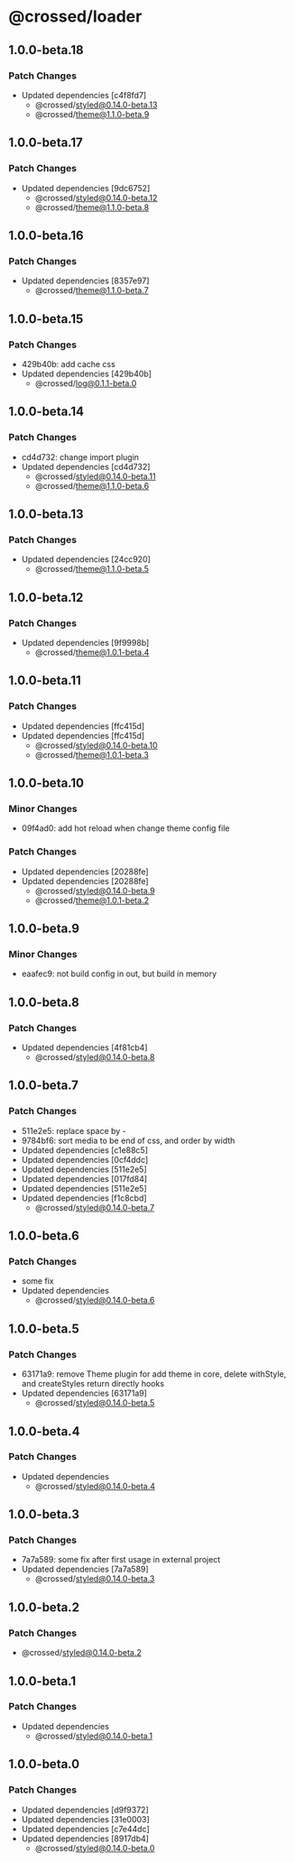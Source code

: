 # @crossed/loader

## 1.0.0-beta.18

### Patch Changes

- Updated dependencies [c4f8fd7]
  - @crossed/styled@0.14.0-beta.13
  - @crossed/theme@1.1.0-beta.9

## 1.0.0-beta.17

### Patch Changes

- Updated dependencies [9dc6752]
  - @crossed/styled@0.14.0-beta.12
  - @crossed/theme@1.1.0-beta.8

## 1.0.0-beta.16

### Patch Changes

- Updated dependencies [8357e97]
  - @crossed/theme@1.1.0-beta.7

## 1.0.0-beta.15

### Patch Changes

- 429b40b: add cache css
- Updated dependencies [429b40b]
  - @crossed/log@0.1.1-beta.0

## 1.0.0-beta.14

### Patch Changes

- cd4d732: change import plugin
- Updated dependencies [cd4d732]
  - @crossed/styled@0.14.0-beta.11
  - @crossed/theme@1.1.0-beta.6

## 1.0.0-beta.13

### Patch Changes

- Updated dependencies [24cc920]
  - @crossed/theme@1.1.0-beta.5

## 1.0.0-beta.12

### Patch Changes

- Updated dependencies [9f9998b]
  - @crossed/theme@1.0.1-beta.4

## 1.0.0-beta.11

### Patch Changes

- Updated dependencies [ffc415d]
- Updated dependencies [ffc415d]
  - @crossed/styled@0.14.0-beta.10
  - @crossed/theme@1.0.1-beta.3

## 1.0.0-beta.10

### Minor Changes

- 09f4ad0: add hot reload when change theme config file

### Patch Changes

- Updated dependencies [20288fe]
- Updated dependencies [20288fe]
  - @crossed/styled@0.14.0-beta.9
  - @crossed/theme@1.0.1-beta.2

## 1.0.0-beta.9

### Minor Changes

- eaafec9: not build config in out, but build in memory

## 1.0.0-beta.8

### Patch Changes

- Updated dependencies [4f81cb4]
  - @crossed/styled@0.14.0-beta.8

## 1.0.0-beta.7

### Patch Changes

- 511e2e5: replace space by -
- 9784bf6: sort media to be end of css, and order by width
- Updated dependencies [c1e88c5]
- Updated dependencies [0cf4ddc]
- Updated dependencies [511e2e5]
- Updated dependencies [017fd84]
- Updated dependencies [511e2e5]
- Updated dependencies [f1c8cbd]
  - @crossed/styled@0.14.0-beta.7

## 1.0.0-beta.6

### Patch Changes

- some fix
- Updated dependencies
  - @crossed/styled@0.14.0-beta.6

## 1.0.0-beta.5

### Patch Changes

- 63171a9: remove Theme plugin for add theme in core, delete withStyle, and createStyles return directly hooks
- Updated dependencies [63171a9]
  - @crossed/styled@0.14.0-beta.5

## 1.0.0-beta.4

### Patch Changes

- Updated dependencies
  - @crossed/styled@0.14.0-beta.4

## 1.0.0-beta.3

### Patch Changes

- 7a7a589: some fix after first usage in external project
- Updated dependencies [7a7a589]
  - @crossed/styled@0.14.0-beta.3

## 1.0.0-beta.2

### Patch Changes

- @crossed/styled@0.14.0-beta.2

## 1.0.0-beta.1

### Patch Changes

- Updated dependencies
  - @crossed/styled@0.14.0-beta.1

## 1.0.0-beta.0

### Patch Changes

- Updated dependencies [d9f9372]
- Updated dependencies [31e0003]
- Updated dependencies [c7e44dc]
- Updated dependencies [8917db4]
  - @crossed/styled@0.14.0-beta.0
